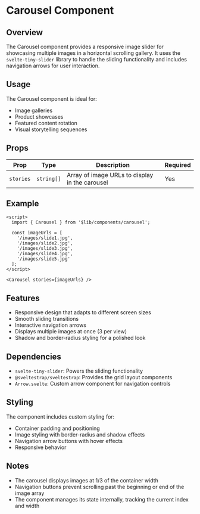 # Carousel Component

## Overview
The Carousel component provides a responsive image slider for showcasing multiple images in a horizontal scrolling gallery. It uses the `svelte-tiny-slider` library to handle the sliding functionality and includes navigation arrows for user interaction.

## Usage
The Carousel component is ideal for:
- Image galleries
- Product showcases
- Featured content rotation
- Visual storytelling sequences

## Props

| Prop | Type | Description | Required |
|------|------|-------------|----------|
| `stories` | `string[]` | Array of image URLs to display in the carousel | Yes |

## Example

```svelte
<script>
  import { Carousel } from '$lib/components/carousel';
  
  const imageUrls = [
    '/images/slide1.jpg',
    '/images/slide2.jpg',
    '/images/slide3.jpg',
    '/images/slide4.jpg',
    '/images/slide5.jpg'
  ];
</script>

<Carousel stories={imageUrls} />
```

## Features
- Responsive design that adapts to different screen sizes
- Smooth sliding transitions
- Interactive navigation arrows
- Displays multiple images at once (3 per view)
- Shadow and border-radius styling for a polished look

## Dependencies
- `svelte-tiny-slider`: Powers the sliding functionality
- `@sveltestrap/sveltestrap`: Provides the grid layout components
- `Arrow.svelte`: Custom arrow component for navigation controls

## Styling
The component includes custom styling for:
- Container padding and positioning
- Image styling with border-radius and shadow effects
- Navigation arrow buttons with hover effects
- Responsive behavior

## Notes
- The carousel displays images at 1/3 of the container width
- Navigation buttons prevent scrolling past the beginning or end of the image array
- The component manages its state internally, tracking the current index and width